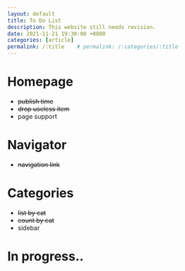 ```yaml
---
layout: default
title: To Do List
description: This website still needs revision.
date: 2021-11-21 19:30:00 +0800
categories: [article]
permalink: /:title    # permalink: /:categories/:title
---
```


# Homepage
* <s>publish time</s>
* <s>drop useless item</s>
* page support

# Navigator
* <s>navigation link</s>

# Categories
* <s>list by cat</s>
* <s>count by cat</s>
* sidebar

# In progress..